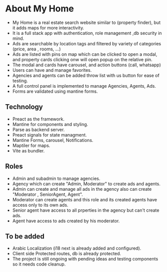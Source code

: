 # About My Home
* My Home is a real estate search website similar to (property finder), but it adds maps for more interactivity.
* It is a full stack app with authentication, role management ,db security in mind.
* Ads are searchable by location tags and filtered by variety of categories (price, area , rooms, ...)
* Ads are listed with pins on map which can be clicked to open a modal, and property cards clicking onw will open popup on the relative pin.
* The modal and cards have carousel, and action buttons (call, whatsapp)
* Users can have and manage favorites.
* Agencies and agents can be added throw list with us button for ease of testing.
* A full control panel is implemented to manage Agencies, Agents, Ads.
* Forms are validated using mantine forms.

## Technology
* Preact as the framework.
* Mantine for components and styling.
* Parse as backend server.
* Preact signals for state managment.
* Mantine Forms, carousel, Notifications.
* Maptiler for maps.
* Vite as bundler.

## Roles
* Admin and subadmin to manage agencies.
* Agency which can create "Admin, Moderator" to create ads and agents.
* Admin can create and manage all ads in the agency also can create "Moderator , SeniorAgent, Agent".
* Moderator can create agents and this role and its created agents have access only to its own ads.
* Senior agent have access to all prperties in the agency but can't create ads.
* Agent have access to ads created by his moderator.

## To be added
* Arabic Localization (i18 next is already added and configured).
* Client side Protected routes, db is already protected.
* The project is still ongoing with pending ideas and testing components so it needs code cleanup.

